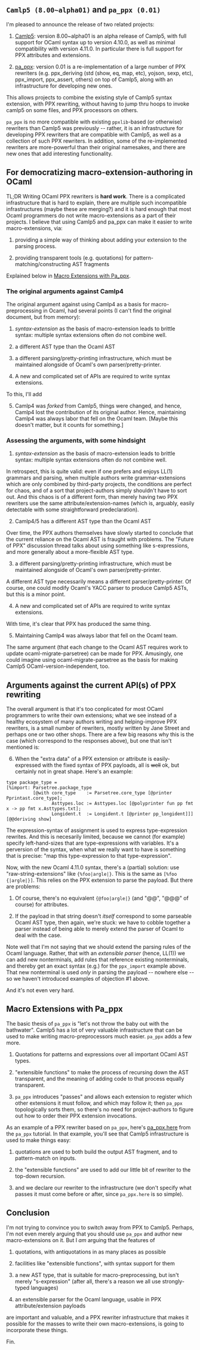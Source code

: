 
## `Camlp5 (8.00~alpha01)` and `pa_ppx (0.01)`

I'm pleased to announce the release of two related projects:

1. [Camlp5](https://github.com/camlp5/camlp5): version 8.00~alpha01 is
an alpha release of Camlp5, with full support for OCaml syntax up to
version 4.10.0, as well as minimal compatibility with version 4.11.0.
In particular there is full support for PPX attributes and extensions.

2. [pa_ppx](https://github.com/chetmurthy/pa_ppx): version 0.01 is a
re-implementation of a large number of PPX rewriters
(e.g. ppx_deriving (std (show, eq, map, etc), yojson, sexp, etc),
ppx_import, ppx_assert, others) on top of Camlp5, along with an
infrastructure for developing new ones.

This allows projects to combine the existing style of Camlp5 syntax
extension, with PPX rewriting, without having to jump thru hoops to
invoke camlp5 on some files, and PPX processors on others.

`pa_ppx` is no more compatible with existing `ppxlib`-based (or
otherwise) rewriters than Camlp5 was previously -- rather, it is an
infrastructure for developing PPX rewriters that are compatible with
Camlp5, as well as a collection of such PPX rewriters.  In addition,
some of the re-implemented rewriters are more-powerful than their
original namesakes, and there are new ones that add interesting
functionality.

## For democratizing macro-extension-authoring in OCaml

TL;DR Writing OCaml PPX rewriters is **hard work**.  There is a
complicated infrastructure that is hard to explain, there are multiple
such incompatible infrastructures (maybe these are merging?) and it is
hard enough that most Ocaml programmers do not write macro-extensions
as a part of their projects.  I believe that using Camlp5 and pa_ppx
can make it easier to write macro-extensions, via:

1. providing a simple way of thinking about adding your extension to
the parsing process.

2. providing transparent tools (e.g. quotations) for
pattern-matching/constructing AST fragments

Explained below in [Macro Extensions with Pa_ppx](#macro-extensions-with-pa_ppx).

### The original arguments against Camlp4

The original argument against using Camlp4 as a basis for
macro-preprocessing in Ocaml, had several points (I can't find the
original document, but from memory):

1. *syntax-extension* as the basis of macro-extension leads to brittle
syntax: multiple syntax extensions often do not combine well.

2. a different AST type than the Ocaml AST

3. a different parsing/pretty-printing infrastructure, which must be
maintained alongside of Ocaml's own parser/pretty-printer.

4. A new and complicated set of APIs are required to write syntax
extensions.

To this, I'll add

5. Camlp4 was *forked* from Camlp5, things were changed, and hence,
Camlp4 lost the contribution of its original author.  Hence,
maintaining Camlp4 was always labor that fell on the Ocaml
team. [Maybe this doesn't matter, but it counts for something.]

### Assessing the arguments, with some hindsight

1. *syntax-extension* as the basis of macro-extension leads to brittle
syntax: multiple syntax extensions often do not combine well.

In retrospect, this is quite valid: even if one prefers and enjoys
LL(1) grammars and parsing, when multiple authors write
grammar-extensions which are only combined by third-party projects,
the conditions are perfect for chaos, and of a sort that
project-authors simply shouldn't have to sort out.  And this chaos is
of a different form, than merely having two PPX rewriters use the same
attribute/extension-names (which is, arguably, easily detectable with
some straightforward predeclaration).

2. Camlp4/5 has a different AST type than the Ocaml AST

Over time, the PPX authors themselves have slowly started to conclude
that the current reliance on the Ocaml AST is fraught with problems.
The "Future of PPX" discussion thread talks about using something like
s-expressions, and more generally about a more-flexible AST type.

3. a different parsing/pretty-printing infrastructure, which must be
maintained alongside of Ocaml's own parser/pretty-printer.

A different AST type necessarily means a different
parser/pretty-printer.  Of course, one could modify Ocaml's YACC
parser to produce Camlp5 ASTs, but this is a minor point.

4. A new and complicated set of APIs are required to write syntax
extensions.

With time, it's clear that PPX has produced the same thing.

5. Maintaining Camlp4 was always labor that fell on the Ocaml team.

The same argument (that each change to the Ocaml AST requires work to
update ocaml-migrate-parsetree) can be made for PPX.  Amusingly, one
could imagine using ocaml-migrate-parsetree as the basis for making
Camlp5 OCaml-version-independent, too.

## Arguments against the current API(s) of PPX rewriting

The overall argument is that it's too conplicated for most OCaml
programmers to write their own extensions; what we see instead of a
healthy ecosystem of many authors writing and helping-improve PPX
rewriters, is a small number of rewriters, mostly written by Jane
Street and perhaps one or two other shops.  There are a few big
reasons why this is the case (which correspond to the responses
above), but one that isn't mentioned is:

6. When the "extra data" of a PPX extension or attribute is
easily-expressed with the fixed syntax of PPX payloads, all is
~~well~~ ok, but certainly not in great shape.  Here's an example:

```
type package_type =
[%import: Parsetree.package_type
          [@with core_type    := Parsetree.core_type [@printer Pprintast.core_type];
                 Asttypes.loc := Asttypes.loc [@polyprinter fun pp fmt x -> pp fmt x.Asttypes.txt];
                 Longident.t  := Longident.t [@printer pp_longident]]]
[@@deriving show]
```

The expression-syntax of assignment is used to express type-expression
rewrites.  And this is necesarily limited, because we cannot (for
example) specify left-hand-sizes that are type-expressions with
variables.  It's a perversion of the syntax, when what we really want
to have is something that is precise: "map this type-expression to
that type-expression".

Now, with the new Ocaml 4.11.0 syntax, there's a (partial) solution:
use "raw-string-extensions" like `{%foo|argle|}`.  This is the same as
`[%foo {|argle|}]`.  This relies on the PPX extension to parse the
payload.  But there are problems:

1. Of course, there's no equivalent `{@foo|argle|}` (and "@@", "@@@"
of course) for attributes.

2. If the payload in that string doesn't *itself* correspond to some
parseable Ocaml AST type, then again, we're stuck: we have to cobble
together a parser instead of being able to merely extend the parser of
Ocaml to deal with the case.

Note well that I'm not saying that we should extend the parsing rules
of the Ocaml language.  Rather, that with an *extensible parser*
(hence, LL(1)) we can add new nonterminals, add rules that reference
existing nonterminals, and thereby get an exact syntax (e.g.) for the
`ppx_import` example above.  That new nonterminal is used *only* in
parsing the payload -- nowhere else -- so we haven't introduced
examples of objection #1 above.

And it's not even very hard.

## Macro Extensions with Pa_ppx

The basic thesis of `pa_ppx` is "let's not throw the baby out with the
bathwater".  Camlp5 has a lot of very valuable infrastructure that can
be used to make writing macro-preprocessors much easier.  `pa_ppx`
adds a few more.

1. Quotations for patterns and expressions over all important OCaml
AST types.

2. "extensible functions" to make the process of recursing down the
AST transparent, and the meaning of adding code to that process
equally transparent.

3. `pa_ppx` introduces "passes" and allows each extension to register
which other extensions it must follow, and which may follow it; then
`pa_ppx` topologically sorts them, so there's no need for
project-authors to figure out how to order their PPX extension
invocations.

As an example of a PPX rewriter based on `pa_ppx`, here's
[pa_ppx.here](https://pa-ppx.readthedocs.io/en/latest/tutorial.html#an-example-ppx-rewriter-based-on-pa-ppx)
from the `pa_ppx` tutorial.  In that example, you'll see that Camlp5
infrastructure is used to make things easy:

1. quotations are used to both build the output AST fragment, and to
pattern-match on inputs.

2. the "extensible functions" are used to add our little bit of
rewriter to the top-down recursion.

3. and we declare our rewriter to the infrastructure (we don't specify
what passes it must come before or after, since `pa_ppx.here` is so
simple).

## Conclusion

I'm not trying to convince you to switch away from PPX to Camlp5.
Perhaps, I'm not even merely arguing that you should use `pa_ppx` and
author new macro-extensions on it.  But I *am* arguing that the features of

1. quotations, with antiquotations in as many places as possible

2. facilities like "extensible functions", with syntax support for
them

3. a new AST type, that is suitable for macro-preprocessing, but isn't
merely "s-expression" (after all, there's a reason we all use
strongly-typed languages)

3. an extensible parser for the Ocaml language, usable in PPX
attribute/extension payloads

are important and valuable, and a PPX rewriter infrastructure that
makes it possible for the masses to write their own macro-extensions,
is going to incorporate these things.

Fin.

